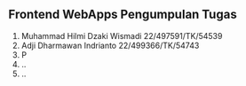 ## Frontend WebApps Pengumpulan Tugas 

1. Muhammad Hilmi Dzaki Wismadi 22/497591/TK/54539
2. Adji Dharmawan Indrianto 22/499366/TK/54743
3. P
4. ..
5. ..
